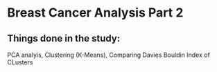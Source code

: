 # Breast Cancer Analysis Part 2

## Things done in the study:

PCA analyis, Clustering (K-Means), Comparing Davies Bouldin Index of CLusters
